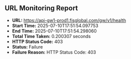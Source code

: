 ## URL Monitoring Report

- **URL:** https://api-gw1-prod1.fisglobal.com/gw/v1/health
- **Start Time:** 2025-07-10T17:51:54.097753
- **End Time:** 2025-07-10T17:51:54.298060
- **Total Time Taken:** 0.200307 seconds
- **HTTP Status Code:** 403
- **Status:** Failure
- **Failure Reason:** HTTP Status Code: 403
